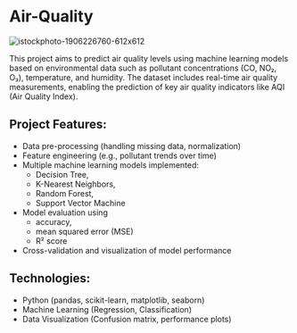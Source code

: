 # Air-Quality

![istockphoto-1906226760-612x612](https://github.com/user-attachments/assets/727e6a28-7e55-48d7-9925-b8ea079ef2d0)

This project aims to predict air quality levels using machine learning models based on environmental data such as pollutant concentrations (CO, NO₂, O₃), temperature, and humidity. The dataset includes real-time air quality measurements, enabling the prediction of key air quality indicators like AQI (Air Quality Index).

## Project Features:
- Data pre-processing (handling missing data, normalization)
- Feature engineering (e.g., pollutant trends over time)
- Multiple machine learning models implemented:
    - Decision Tree,
    - K-Nearest Neighbors,
    - Random Forest,
    - Support Vector Machine
- Model evaluation using
    - accuracy,
    - mean squared error (MSE)
    - R² score
- Cross-validation and visualization of model performance

## Technologies:
- Python (pandas, scikit-learn, matplotlib, seaborn)
- Machine Learning (Regression, Classification)
- Data Visualization (Confusion matrix, performance plots)
